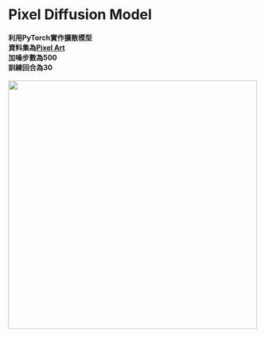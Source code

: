 # Pixel Diffusion Model
**利用PyTorch實作擴散模型**<br>
**資料集為[Pixel Art](https://www.kaggle.com/datasets/ebrahimelgazar/pixel-art)**<br>
**加噪步數為500**<br>
**訓練回合為30**<br>
<br>
<img src="https://github.com/user-attachments/assets/44dd4670-c710-4202-9dcc-5c1535ed4f3f" width="500">
